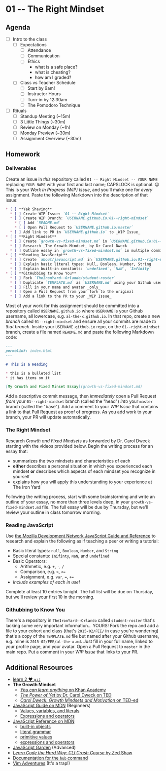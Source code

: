 # 01 -- The Right Mindset

## Agenda

* [ ] Intro to the class
  * [ ] Expectations
    * [ ] Attendance
    * [ ] Communication
    * [ ] Ethics
      * what is a safe place?
      * what is cheating?
      * how am I graded?
  * [ ] Class vs Teacher Schedule
    * [ ] Start by 9am!
    * [ ] Instructor Hours
    * [ ] Turn-in by 12:30am
    * [ ] The Pomodoro Technique
* [ ] Rituals
  * [ ] Standup Meeting (~15m)
  * [ ] 3 Little Things (~30m)
  * [ ] Review on Monday (~1h)
  * [ ] Monday Preview (~30m)
  * [ ] Assignment Overview (~30m)

## Homework

### Deliverables

Create an issue in _this_ repository called `01 -- Right Mindset -- YOUR NAME` replacing `YOUR NAME` with your first and last name; CAPSLOCK is optional. :wink: This is your _Work In Progress (WIP) Issue_, and you'll make one for _every_ assignment. Paste the following Markdown into the description of that issue:

```markdown
* [ ] **Yak Shaving**
  * [ ] Create WIP Issue: `01 -- Right Mindset`
  * [ ] Create WIP Branch: `USERNAME.github.io:01--right-mindset`
    * [ ] Add `README.md`
    * [ ] Open Pull Request to `USERNAME.github.io:master`
  * [ ] Add link to PR in `USERNAME.github.io` to _WIP Issue_
* [ ] **Right Mindset**
  * [ ] Create `growth-vs-fixed-mindset.md` in `USERNAME.github.io:01--right-mindset`
  * [ ] Research _The Growth Mindset_ by Dr Carol Dweck
  * [ ] Outline essay in `growth-vs-fixed-mindset.md` in multiple commits
* [ ] **Reading JavaScript**
  * [ ] Create `about/javascript.md` in `USERNAME.github.io:01--right-mindset`
  * [ ] Explain basic literal types: Null, Boolean, Number, String
  * [ ] Explain built-in constants: `undefined`, `NaN`, `Infinity`
* [ ] **GitHubbing to Know You**
  * [ ] Fork `TheIronYard--Orlando/student-roster`
  * [ ] Duplicate `TEMPLATE.md` as `USERNAME.md` using your Github username
  * [ ] Fill in your name and avatar _only_
  * [ ] Open a Pull Request from your fork to the original
  * [ ] Add a link to the PR to your _WIP Issue_
```

Most of your work for this assignment should be committed into a repository called `USERNAME.github.io` where `USERNAME` is your Github username, all lowercase, e.g. `al-the-x.github.io`. In that repo, create a new _branch_ called `01--right-mindset` and ensure all your commits are made _to that branch_. Inside your `USERNAME.github.io` repo, on the `01--right-mindset` branch, create a file named `README.md` and paste the following Markdown code:

```markdown
---
permalink: index.html
---

# This is a Heading

* this is a bulleted list
* it has items on it

[My Growth and Fixed Minset Essay](growth-vs-fixed-mindset.md)
```

Add a descriptive commit message, then _immediately_ open a Pull Request _from_ your `01--right-mindset` branch (called the "head") _into_ your `master` branch (called the "base"). Add a comment to your _WIP Issue_ that contains a link to that Pull Request as proof of progress. As you add work to your branch, your PR will update automatically.

### The Right Mindset

Research _Growth and Fixed Mindsets_ as forwarded by Dr. Carol Dweck starting with the videos provided below. Begin the writing process for an essay that:

* summarizes the two mindsets and characteristics of each
* **either** describes a personal situation in which you experienced each mindset **or** describes which aspects of each mindset you recognize in yourself
* explains how you will apply this understanding to your experience at The Iron Yard

Following the writing process, start with some brainstorming and write an outline of your essay, no more than three levels deep, in your `growth-vs-fixed-mindset.md` file. The full essay will be due by Thursday, but we'll review your outline in class tomorrow morning.

### Reading JavaScript

Use [the Mozilla Development Network JavaScript Guide and Reference](https://developer.mozilla.org/en-US/docs/Web/JavaScript) to research and explain the following as if teaching a peer or writing a tutorial:

* Basic literal types: `null`, `Boolean`, `Number`, and `String`
* Special constants: `Inifinty`, `NaN`, and `undefined`
* Basic Operators:
  * Arithmetic, e.g. `+`, `-`, `/`
  * Comparison, e.g. `>`, `<=`
  * Assignment, e.g. `var`, `=`, `+=`
* _Include examples of each in use!_

Complete at least 10 entries tonight. The full list will be due on Thursday, but we'll review your first 10 in the morning.

### Githubbing to Know You

There's a repository in `TheIronYard--Orlando` called `student-roster` that's lacking some very important information... YOURS! Fork the repo and add a file to your cohort and class (that's `2015-02/FEE/` in case you're wondering) that's a copy of the `TEMPLATE.md` file but named after your Github username, e.g. mine is `2015-02/FEE/al-the-x.md`. Just fill in your full name, linked to your profile page, and your avatar. Open a Pull Request to `master` in the main repo. Put a comment in your _WIP Issue_ that links to your PR.

## Additional Resources

* [learn 2 :heart: `git`](https://bitly.com/bundles/o_5e8cos29nr/a)
* **The Growth Mindset**
  * [_You can learn anything_ on Khan Academy](https://www.khanacademy.org/youcanlearnanything)
  * [_The Power of Yet_ by Dr. Carol Dweck on TED](https://www.ted.com/talks/carol_dweck_the_power_of_believing_that_you_can_improve)
  * [_Carol Dweck, Growth Mindsets and Motivation_ on TED-ed](http://ed.ted.com/on/UA77FlTc)
* [JavaScript Guide on MDN](https://developer.mozilla.org/en-US/docs/Web/JavaScript/Guide) (Beginners)
  * [Values, variables, and literals](https://developer.mozilla.org/en-US/docs/Web/JavaScript/Guide/Values,_variables,_and_literals)
  * [Expressions and operators](https://developer.mozilla.org/en-US/docs/Web/JavaScript/Guide/Expressions_and_Operators)
* [JavaScript Reference on MDN](https://developer.mozilla.org/en-US/docs/Web/JavaScript/Reference)
  * [built-in objects](https://developer.mozilla.org/en-US/docs/Web/JavaScript/Reference/Global_Objects)
  * [literal grammar](https://developer.mozilla.org/en-US/docs/Web/JavaScript/Reference/Lexical_grammar#Literals)
  * [primitive values](https://developer.mozilla.org/en-US/docs/Glossary/Primitive)
  * [expressions and operators](https://developer.mozilla.org/en-US/docs/Web/JavaScript/Reference/Operators)
* [JavaScript Garden](https://bonsaiden.github.io/JavaScript-Garden/) (Advanced)
* [_Learn Code the Hard Way: CLI Crash Course_ by Zed Shaw](http://learncodethehardway.org/cli/book/cli-crash-course.html)
* [Documentation for the `hub` command](http://hub.github.com)
* [Vim Adventures](http://vim-adventures.com) (It's a trap!)
